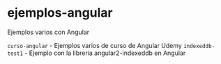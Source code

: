 # ejemplos-angular
Ejemplos varios con Angular

`curso-angular` - Ejemplos varios de curso de Angular Udemy
`indexeddb-test1` - Ejemplo con la libreria angular2-indexeddb en Angular

